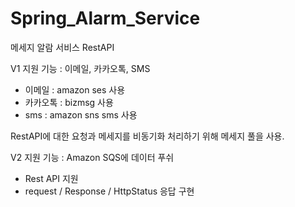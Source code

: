 # Spring_Alarm_Service
메세지 알람 서비스 RestAPI

V1
지원 기능 : 이메일, 카카오톡, SMS
- 이메일 : amazon ses 사용
- 카카오톡 : bizmsg 사용
- sms : amazon sns sms 사용


RestAPI에 대한 요청과 메세지를 비동기화 처리하기 위해 메세지 풀을 사용.

V2
지원 기능 : Amazon SQS에 데이터 푸쉬
- Rest API 지원
- request / Response / HttpStatus 응답 구현
